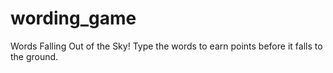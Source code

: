 wording_game
============

Words Falling Out of the Sky!  Type the words to earn points before it falls to the ground.
